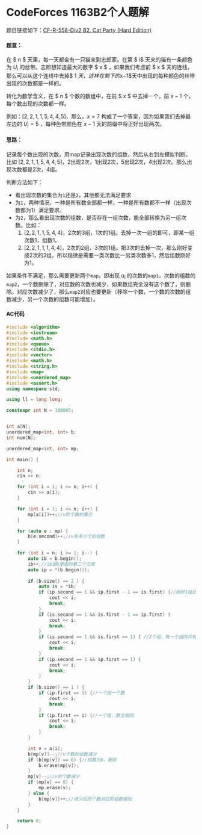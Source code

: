 # CodeForces 1163B2个人题解


题目链接如下：[CF-R-558-Div2 B2. Cat Party (Hard Edition)](https://codeforces.com/problemset/problem/1163/B2)

#### 题意：

在  $ n $  天里，每一天都会有一只猫来到志郎家。在第 $ i$ 天来的猫有一条颜色为 $U_i$ 的丝带。志郎想知道最大的数字 $ x $ ，如果我们考虑前 $ x $ 天的连线，那么可以从这个连线中去掉$ 1 $天，这样在剩下的$x−1$天中出现的每种颜色的丝带出现的次数都是一样的。

转化为数学含义，在 $ n $ 个数的数组中，在前 $ x $ 中去掉一个，前 $x-1$ 个，每个数出现的次数都一样。

例如：$[2,2,1,1,5,4,4,5]$，那么，$x=7$ 构成了一个答案，因为如果我们去掉最左边的 $U_i = 5$ 
 ，每种色带颜色在 $x−1$ 天的前缀中将正好出现两次。

#### 思路：

记录每个数出现的次数，用map记录出现次数的组数，然后从右到左模拟判断。比如 $[2,2,1,1,5,4,4,5]$，2出现2次，1出现2次，5出现2次，4出现2次。那么出现次数都是2次，4组。

判断方法如下：
- 看出现次数的集合为`1`还是`2`，其他都无法满足要求
- 为`1`，两种情况，一种是所有数全部都一样，一种是所有数都不一样（出现次数都为1）满足要求。
- 为`2`，那么看出现次数的组数，是否存在一组次数，能全部转换为另一组次数。比如：
  1. $[2,2,1,1,5,4,4]$，2次的3组，1次的1组。去掉一次一组的即可，即某一组次数1，组数1。
  2. $[2,2,1,1,1,4,4]$，2次的2组，3次的1组。把3次的去掉一次，那么刚好变成2次的3组。所以规律是需要一类次数比一另类次数多1，然后组数刚好为1。

如果条件不满足，那么需要更新两个`map`，即出现 $a_i$ 的次数的`map1`，次数的组数的`map2`，一个数删除了，对应数的次数也减少，如果数组完全没有这个数了，则删除。对应次数减少了，那么`map2`对应也要更新（移除一个数，一个数的次数的组数减少，另一个次数的组数可能增加）。

#### AC代码
```cpp
#include <algorithm>
#include <iostream>
#include <math.h>
#include <queue>
#include <stdio.h>
#include <vector>
#include <math.h>
#include <string.h>
#include <map>
#include <unordered_map>
#include <assert.h>
using namespace std;

using ll = long long;

constexpr int N = 100005;


int a[N];
unordered_map<int, int> b;
int num[N];

unordered_map<int, int> mp;

int main() {

	int n;
	cin >> n;

	for (int i = 1; i <= n; i++) {
		cin >> a[i];
	}

	for (int i = 1; i <= n; i++) {
		mp[a[i]]++;//v的个数的集合
	}

	for (auto e : mp) {
		b[e.second]++;//v有多少个的组数
	}

	for (int i = n; i >= 1; i--) {
		auto ib = b.begin();
		ib++;//ib是b里面的第二个元素
		auto ip = *(b.begin());
		
		if (b.size() == 2 ) {
			auto is = *ib;
			if (ip.second == 1 && ip.first - 1 == is.first) {//刚好1组比2组多一个数
				cout << i;
				break;
			}
			if (is.second == 1 && is.first - 1 == ip.first) {
				cout << i;
				break;
			}
			if (is.second == 1 && is.first == 1) { //2个组，有一个组内只有一个数
				cout << i;
				break;
			}
			if (ip.second == 1 && ip.first == 1) {
				cout << i;
				break;
			}
		}
		if (b.size() == 1 ) {
			if (ip.first == 1) {//一个组一个数
				cout << i;
				break;
			}
			if (ip.first == i) {//一个组，数全相同
				cout << i;
				break;
			}
		}

		int v = a[i];
		b[mp[v]]--;//v个数的组数减少
		if (b[mp[v]] == 0) {//组数为0，删除
			b.erase(mp[v]);
		}
		mp[v]--;//v的个数减少
		if (mp[v] == 0) {
			mp.erase(v);
		} else {
			b[mp[v]]++;//减少后的个数对应的组数增加
		}
	}

	return 0;
}
```


